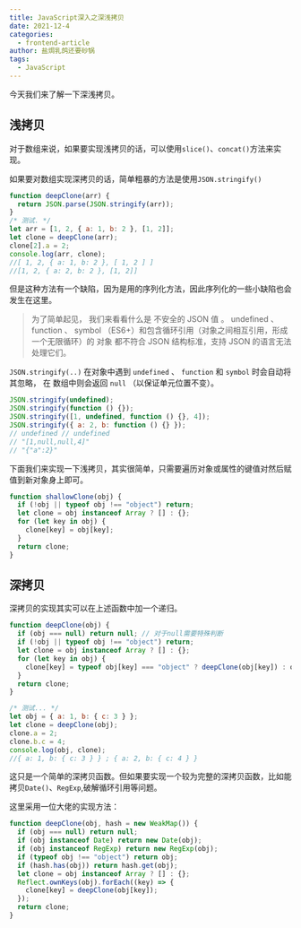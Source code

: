 ```yaml
---
title: JavaScript深入之深浅拷贝
date: 2021-12-4
categories:
  - frontend-article
author: 盐焗乳鸽还要砂锅
tags:
  - JavaScript
---
```


今天我们来了解一下深浅拷贝。

## 浅拷贝

对于数组来说，如果要实现浅拷贝的话，可以使用`slice()`、`concat()`方法来实现。

如果要对数组实现深拷贝的话，简单粗暴的方法是使用`JSON.stringify()`

```js
function deepClone(arr) {
  return JSON.parse(JSON.stringify(arr));
}
/* 测试. */
let arr = [1, 2, { a: 1, b: 2 }, [1, 2]];
let clone = deepClone(arr);
clone[2].a = 2;
console.log(arr, clone);
//[ 1, 2, { a: 1, b: 2 }, [ 1, 2 ] ]
//[1, 2, { a: 2, b: 2 }, [1, 2]]
```

但是这种方法有一个缺陷，因为是用的序列化方法，因此序列化的一些小缺陷也会发生在这里。

> 为了简单起见， 我们来看看什么是 不安全的 JSON 值 。 undefined 、 function 、 symbol （ES6+）和包含循环引用（对象之间相互引用，形成一个无限循环）的 对象 都不符合 JSON 结构标准，支持 JSON 的语言无法处理它们。

`JSON.stringify(..)` 在对象中遇到 `undefined` 、 `function` 和 `symbol` 时会自动将其忽略， 在 数组中则会返回 `null` （以保证单元位置不变）。

```js
JSON.stringify(undefined);
JSON.stringify(function () {});
JSON.stringify([1, undefined, function () {}, 4]);
JSON.stringify({ a: 2, b: function () {} });
// undefined // undefined
// "[1,null,null,4]"
// "{"a":2}"
```

下面我们来实现一下浅拷贝，其实很简单，只需要遍历对象或属性的键值对然后赋值到新对象身上即可。

```js
function shallowClone(obj) {
  if (!obj || typeof obj !== "object") return;
  let clone = obj instanceof Array ? [] : {};
  for (let key in obj) {
    clone[key] = obj[key];
  }
  return clone;
}
```

## 深拷贝

深拷贝的实现其实可以在上述函数中加一个递归。

```js
function deepClone(obj) {
  if (obj === null) return null; // 对于null需要特殊判断
  if (!obj || typeof obj !== "object") return;
  let clone = obj instanceof Array ? [] : {};
  for (let key in obj) {
    clone[key] = typeof obj[key] === "object" ? deepClone(obj[key]) : obj[key];
  }
  return clone;
}

/* 测试... */
let obj = { a: 1, b: { c: 3 } };
let clone = deepClone(obj);
clone.a = 2;
clone.b.c = 4;
console.log(obj, clone);
//{ a: 1, b: { c: 3 } } ; { a: 2, b: { c: 4 } }
```

这只是一个简单的深拷贝函数。但如果要实现一个较为完整的深拷贝函数，比如能拷贝`Date()`、`RegExp`,破解循环引用等问题。

这里采用一位大佬的实现方法：

```js
function deepClone(obj, hash = new WeakMap()) {
  if (obj === null) return null;
  if (obj instanceof Date) return new Date(obj);
  if (obj instanceof RegExp) return new RegExp(obj);
  if (typeof obj !== "object") return obj;
  if (hash.has(obj)) return hash.get(obj);
  let clone = obj instanceof Array ? [] : {};
  Reflect.ownKeys(obj).forEach((key) => {
    clone[key] = deepClone(obj[key]);
  });
  return clone;
}
```
